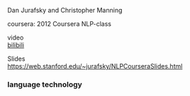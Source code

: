 Dan Jurafsky and Christopher Manning

coursera:  2012 Coursera NLP-class

video<br>[bilibili](https://www.bilibili.com/video/av35805262?from=search&seid=5309994097046640780)

Slides<br>https://web.stanford.edu/~jurafsky/NLPCourseraSlides.html 



### language technology

